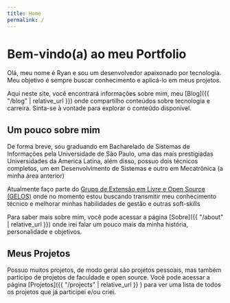 ```yaml
---
title: Home
permalink: /
---
```


# Bem-vindo(a) ao meu Portfolio

Olá, meu nome é Ryan e sou um desenvolvedor apaixonado por tecnologia. Meu objetivo é sempre buscar conhecimento e aplicá-lo em meus projetos.

Aqui neste site, você encontrará informações sobre mim, meu [Blog]({{ "/blog" | relative_url }}) onde compartilho conteúdos sobre tecnologia e carreira. Sinta-se à vontade para explorar o conteúdo disponível.

## Um pouco sobre mim

De forma breve, sou graduando em Bacharelado de Sistemas de Informações pela Universidade de São Paulo, uma das maís prestígiadas Universidades da America Latina, além disso, possuo dois técnicos completos, um em Desenvolvimento de Sistemas e outro em Mecatrônica (a minha área anterior)

Atualmente faço parte do [Grupo de Extensão em Livre e Open Source (GELOS)](gelos.club) onde no momento estou buscando transmitir meu conhecimento técnico e melhorar minhas habilidades de gestão e outras soft-skills

Para saber mais sobre mim, você pode acessar a página [Sobre]({{ "/about" | relative_url }}) onde irei falar um pouco mais da minha história, personalidade e objetivos.

## Meus Projetos

Possuo muitos projetos, de modo geral são projetos pessoais, mas também participo de projetos de faculdade e open source. Você pode acessar a página [Projetos]({{ "/projects" | relative_url }} ) para ver uma lista de todos os projetos que já participei e/ou criei.
